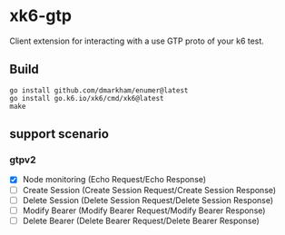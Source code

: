 # xk6-gtp
Client extension for interacting with a use GTP proto of your k6 test.

## Build
```shell=
go install github.com/dmarkham/enumer@latest
go install go.k6.io/xk6/cmd/xk6@latest
make
```

## support scenario
### gtpv2
- [x] Node monitoring (Echo Request/Echo Response)
- [ ] Create Session  (Create Session Request/Create Session Response)
- [ ] Delete Session (Delete Session Request/Delete Session Response)
- [ ] Modify Bearer (Modify Bearer Request/Modify Bearer Response)
- [ ] Delete Bearer (Delete Bearer Request/Delete Bearer Response)